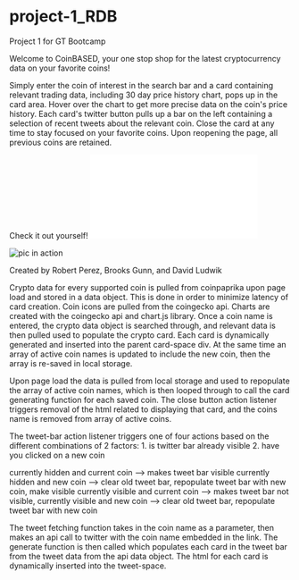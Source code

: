 # project-1_RDB
Project 1 for GT Bootcamp

Welcome to CoinBASED, your one stop shop for the latest cryptocurrency data on your favorite coins!

Simply enter the coin of interest in the search bar and a card containing relevant trading data, including 30 day price history chart, pops up in the card area. Hover over the chart to get more precise data on the coin's price history. Each card's twitter button pulls up a bar on the left containing a selection of recent tweets about the relevant coin. Close the card at any time to stay focused on your favorite coins. Upon reopening the page, all previous coins are retained. 

Check it out yourself!
![Here's the link](./index.html)

![pic in action](./assets/pics/schedule.png)


Created by Robert Perez, Brooks Gunn, and David Ludwik

Crypto data for every supported coin is pulled from coinpaprika upon page load and stored in a data object. This is done in order to minimize latency of card creation. Coin icons are pulled from the coingecko api. Charts are created with the coingecko api and chart.js library. Once a coin name is entered, the crypto data object is searched through, and relevant data is then pulled used to populate the crypto card. Each card is dynamically generated and inserted into the parent card-space div. At the same time an array of active coin names is updated to include the new coin, then the array is re-saved in local storage. 

Upon page load the data is pulled from local storage and used to repopulate the array of active coin names, which is then looped through to call the card generating function for each saved coin. The close button action listener triggers removal of the html related to displaying that card, and the coins name is removed from array of active coins.

The tweet-bar action listener triggers one of four actions based on the different combinations of 2 factors: 
    1. is twitter bar already visible
    2. have you clicked on a new coin

currently hidden and current coin --> makes tweet bar visible
currently hidden and new coin --> clear old tweet bar, repopulate tweet bar with new coin, make visible
currently visible and current coin --> makes tweet bar not visible, 
currently visible and new coin --> clear old tweet bar, repopulate tweet bar with new coin

The tweet fetching function takes in the coin name as a parameter, then makes an api call to twitter with the coin name embedded in the link. The generate function is then called which populates each card in the tweet bar from the tweet data from the api data object. The html for each card is dynamically inserted into the tweet-space.








